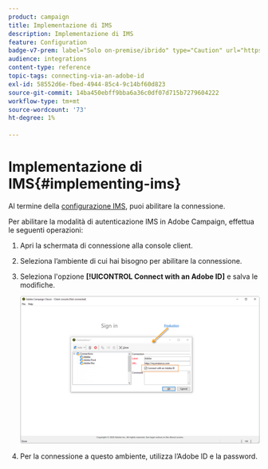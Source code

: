 ```yaml
---
product: campaign
title: Implementazione di IMS
description: Implementazione di IMS
feature: Configuration
badge-v7-prem: label="Solo on-premise/ibrido" type="Caution" url="https://experienceleague.adobe.com/docs/campaign-classic/using/installing-campaign-classic/architecture-and-hosting-models/hosting-models-lp/hosting-models.html?lang=it" tooltip="Applicabile solo alle distribuzioni on-premise e ibride"
audience: integrations
content-type: reference
topic-tags: connecting-via-an-adobe-id
exl-id: 58552d6e-fbed-4944-85c4-9c14bf60d823
source-git-commit: 14ba450ebff9bba6a36c0df07d715b7279604222
workflow-type: tm+mt
source-wordcount: '73'
ht-degree: 1%

---
```


# Implementazione di IMS{#implementing-ims}

Al termine della [configurazione IMS](configuring-ims.md), puoi abilitare la connessione.

Per abilitare la modalità di autenticazione IMS in Adobe Campaign, effettua le seguenti operazioni:

1. Apri la schermata di connessione alla console client.
1. Seleziona l’ambiente di cui hai bisogno per abilitare la connessione.
1. Seleziona l&#39;opzione **[!UICONTROL Connect with an Adobe ID]** e salva le modifiche.

   ![](assets/ims_1.png)

1. Per la connessione a questo ambiente, utilizza l’Adobe ID e la password.
